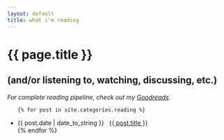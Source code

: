 ```yaml
---
layout: default
title: what i'm reading
---
```

# {{ page.title }}
## (and/or listening to, watching, discussing, etc.)

_For complete reading pipeline, check out my [Goodreads](https://www.goodreads.com/user/show/31600461-maya-sheth)._

<ul class="posts">
	
	{% for post in site.categories.reading %}
 <li><span>{{ post.date | date_to_string }}</span> &nbsp; <a href="{{ post.url }}">{{ post.title }}</a></li>
{% endfor %}
</ul>
